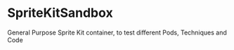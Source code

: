 SpriteKitSandbox
================
General Purpose Sprite Kit container, to test different Pods, Techniques and Code
